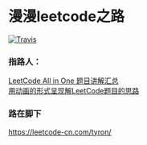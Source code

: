 # 漫漫leetcode之路
[![Travis](https://img.shields.io/badge/language-Java-yellow.svg)](https://leetcode-cn.com/tyron/)<br/>
### 指路人：
[LeetCode All in One 题目讲解汇总](http://www.cnblogs.com/grandyang/p/4606334.html)<br/>
[用动画的形式呈现解LeetCode题目的思路](https://github.com/MisterBooo/LeetCodeAnimation)<br/>

### 路在脚下
https://leetcode-cn.com/tyron/
